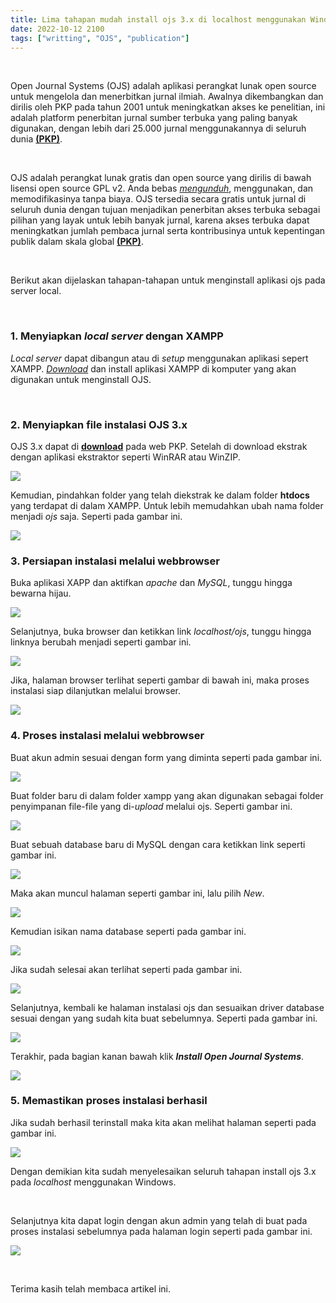 ```yaml
---
title: Lima tahapan mudah install ojs 3.x di localhost menggunakan Windows
date: 2022-10-12 2100
tags: ["writting", "OJS", "publication"]
---
```



<br>

Open Journal Systems (OJS) adalah aplikasi perangkat lunak open source untuk mengelola dan menerbitkan jurnal ilmiah. Awalnya dikembangkan dan dirilis oleh PKP pada tahun 2001 untuk meningkatkan akses ke penelitian, ini adalah platform penerbitan jurnal sumber terbuka yang paling banyak digunakan, dengan lebih dari 25.000 jurnal menggunakannya di seluruh dunia [**(PKP)**](https://pkp.sfu.ca/ojs/).

<br>

OJS adalah perangkat lunak gratis dan open source yang dirilis di bawah lisensi open source GPL v2. Anda bebas [*mengunduh*](https://pkp.sfu.ca/ojs/ojs_download/), menggunakan, dan memodifikasinya tanpa biaya. OJS tersedia secara gratis untuk jurnal di seluruh dunia dengan tujuan menjadikan penerbitan akses terbuka sebagai pilihan yang layak untuk lebih banyak jurnal, karena akses terbuka dapat meningkatkan jumlah pembaca jurnal serta kontribusinya untuk kepentingan publik dalam skala global [**(PKP)**](https://pkp.sfu.ca/ojs/).

<br>

Berikut akan dijelaskan tahapan-tahapan untuk menginstall aplikasi ojs pada server local.

<br>

### 1. Menyiapkan *local server* dengan XAMPP

*Local server* dapat dibangun atau di *setup* menggunakan aplikasi sepert XAMPP. [*Download*](https://www.apachefriends.org/download.html) dan install aplikasi XAMPP di komputer yang akan digunakan untuk menginstall OJS.

<br>

### 2. Menyiapkan file instalasi OJS 3.x

OJS 3.x dapat di [**download**](https://pkp.sfu.ca/ojs/download/ojs-3.3.0-12.tar.gz) pada web PKP. Setelah di download ekstrak dengan aplikasi ekstraktor seperti WinRAR atau WinZIP.

![](./1.png)<br>

Kemudian, pindahkan folder yang telah diekstrak ke dalam folder **htdocs** yang terdapat di dalam XAMPP. Untuk lebih memudahkan ubah nama folder menjadi *ojs* saja. Seperti pada gambar ini.

![](./2.png)<br>

### 3. Persiapan instalasi melalui webbrowser

Buka aplikasi XAPP dan aktifkan *apache* dan *MySQL*, tunggu hingga bewarna hijau.

![](./3.png)<br>

Selanjutnya, buka browser dan ketikkan link *localhost/ojs*, tunggu hingga linknya berubah menjadi seperti gambar ini.

![](./4.png)<br>

Jika, halaman browser terlihat seperti gambar di bawah ini, maka proses instalasi siap dilanjutkan melalui browser.

![](./5.png)<br>

### 4. Proses instalasi melalui webbrowser

Buat akun admin sesuai dengan form yang diminta seperti pada gambar ini.

![](./7.png)<br>

Buat folder baru di dalam folder xampp yang akan digunakan sebagai folder penyimpanan file-file yang di-*upload* melalui ojs. Seperti gambar ini.

![](./8.png)<br>

Buat sebuah database baru di MySQL dengan cara ketikkan link seperti gambar ini.

![](./6.png)<br>

Maka akan muncul halaman seperti gambar ini, lalu pilih *New*.

![](./11.png)<br>

Kemudian isikan nama database seperti pada gambar ini.

![](./12.png)<br>

Jika sudah selesai akan terlihat seperti pada gambar ini.

![](./13.png)<br>

Selanjutnya, kembali ke halaman instalasi ojs dan sesuaikan driver database sesuai dengan yang sudah kita buat sebelumnya. Seperti pada gambar ini.

![](./9.png)<br>

Terakhir, pada bagian kanan bawah klik ***Install Open Journal Systems***.

![](./10.png)<br>

### 5. Memastikan proses instalasi berhasil

Jika sudah berhasil terinstall maka kita akan melihat halaman seperti pada gambar ini.

![](./14.png)<br>

Dengan demikian kita sudah menyelesaikan seluruh tahapan install ojs 3.x pada *localhost* menggunakan Windows.

<br>

Selanjutnya kita dapat login dengan akun admin yang telah di buat pada proses instalasi sebelumnya pada halaman login seperti pada gambar ini.

![](./15.png)<br>

<br>

Terima kasih telah membaca artikel ini.